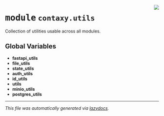 <!-- markdownlint-disable -->

<a href="https://github.com/ml-tooling/contaxy/blob/main/backend/src/contaxy/utils/__init__.py#L0"><img align="right" style="float:right;" src="https://img.shields.io/badge/-source-cccccc?style=flat-square"></a>

# <kbd>module</kbd> `contaxy.utils`
Collection of utilities usable across all modules. 

**Global Variables**
---------------
- **fastapi_utils**
- **file_utils**
- **state_utils**
- **auth_utils**
- **id_utils**
- **utils**
- **minio_utils**
- **postgres_utils**




---

_This file was automatically generated via [lazydocs](https://github.com/ml-tooling/lazydocs)._
